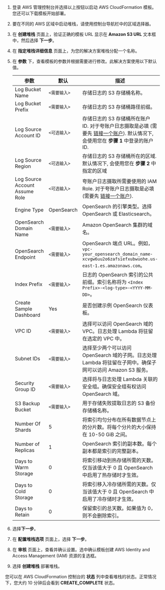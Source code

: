 1. 登录 AWS 管理控制台并选择以上按钮以启动 AWS CloudFormation 模板。您还可以下载模板开始部署。

2. 要在不同的 AWS 区域中启动堆栈，请使用控制台导航栏中的区域选择器。

3. 在 **创建堆栈** 页面上，验证正确的模板 URL 显示在 **Amazon S3 URL** 文本框中，然后选择 **下一步**。

4. 在 **指定堆栈详细信息** 页面上，为您的解决方案堆栈分配一个名称。

5. 在 **参数** 下，查看模板的参数并根据需要进行修改。此解决方案使用以下默认值。

    | 参数  | 默认          | 描述                                                  |
    | ---------- | ---------------- | ------------------------------------------------------------ |
    | Log Bucket Name | `<需要输入>` | 存储日志的 S3 存储桶名称。 |
    | Log Bucket Prefix | `<需要输入>` | 存储日志的 S3 存储桶路径前缀。 |
    | Log Source Account ID | `<可选输入>`  | 存储日志的 S3 存储桶所在账户 ID. 对于夸账户日志摄取是必填 (需要先 [链接一个账户](../link-account/index.md)). 默认情况下, 会使用您在 **步骤 1** 中登录的账户 ID.  |
    | Log Source Region | `<可选输入>` | 存储日志的 S3 存储桶所在的区域. 默认情况下, 会使用您在 **步骤 2** 中指定的区域 |
    | Log Source Account Assume Role | `<可选输入>` | 夸账户日志摄取所需要使用的 IAM Role. 对于夸账户日志摄取是必填 (需要先 [链接一个账户](../link-account/index.md)). |
    | Engine Type | OpenSearch | OpenSearch 的引擎类型。选择 OpenSearch 或 Elasticsearch。 |
    | OpenSearch Domain Name | `<需要输入>` | Amazon OpenSearch 集群的域名。|
    | OpenSearch Endpoint | `<需要输入>` | OpenSearch 端点 URL。例如，`vpc-your_opensearch_domain_name-xcvgw6uu2o6zafsiefxubwuohe.us-east-1.es.amazonaws.com`。 |
    | Index Prefix | `<需要输入>` | 日志的 OpenSearch 索引的公共前缀。索引名称将为 `<Index Prefix>-<log-type>-<YYYY-MM-DD>`。 |
    | Create Sample Dashboard | Yes | 是否创建示例 OpenSearch 仪表板。 |
    | VPC ID | `<需要输入>` | 选择可以访问 OpenSearch 域的 VPC。日志处理 Lambda 将驻留在选定的 VPC 中。 |
    | Subnet IDs | `<需要输入>` | 选择至少两个可以访问 OpenSearch 域的子网。日志处理 Lambda 将驻留在子网中。确保子网可以访问 Amazon S3 服务。 |
    | Security Group ID | `<需要输入>` | 选择将与日志处理 Lambda 关联的安全组。确保安全组有权访问 OpenSearch 域。|
    | S3 Backup Bucket | `<需要输入>` | 用于存储失败提取日志的 S3 备份存储桶名称。 |
    | Number Of Shards | 5 | 将索引均匀分布在所有数据节点上的分片数。将每个分片的大小保持在 10-50 GiB 之间。 |
    | Number of Replicas | 1 | OpenSearch 索引的副本数。每个副本都是索引的完整副本。 |
    | Days to Warm Storage | 0 | 将索引移动到热存储所需的天数。仅当该值大于 0 且 OpenSearch 中启用了热存储时才生效。 |
    | Days to Cold Storage | 0 | 将索引移入冷存储所需的天数。仅当该值大于 0 且 OpenSearch 中启用了冷存储时才生效。 |
    | Days to Retain | 0 | 保留索引的总天数。如果值为 0，则不会删除索引。 |

6. 选择**下一步**。

7. 在 **配置堆栈选项** 页面上，选择 **下一步**。

8. 在 **审核** 页面上，查看并确认设置。选中确认模板创建 AWS Identity and Access Management (IAM) 资源的复选框。

9. 选择 **创建堆栈** 部署堆栈。

您可以在 AWS CloudFormation 控制台的 **状态** 列中查看堆栈的状态。正常情况下，您大约 10 分钟后会看到 **CREATE_COMPLETE** 状态。